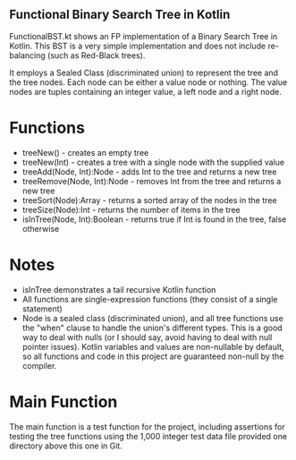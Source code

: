 Functional Binary Search Tree in Kotlin
--------------------------------------------

FunctionalBST.kt shows an FP implementation of a Binary Search Tree in Kotlin. This BST is a very simple implementation and does not include re-balancing (such as Red-Black trees).

It employs a Sealed Class (discriminated union) to represent the tree and the tree nodes. Each node can be either a value node or nothing. The value nodes are tuples containing an integer value, a left node and a right node.

Functions
=============
* treeNew() - creates an empty tree
* treeNew(Int) - creates a tree with a single node with the supplied value
* treeAdd(Node, Int):Node - adds Int to the tree and returns a new tree
* treeRemove(Node, Int):Node - removes Int from the tree and returns a new tree
* treeSort(Node):Array - returns a sorted array of the nodes in the tree
* treeSize(Node):Int - returns the number of items in the tree
* isInTree(Node, Int):Boolean - returns true if Int is found in the tree, false otherwise

Notes
=========
* isInTree demonstrates a tail recursive Kotlin function
* All functions are single-expression functions (they consist of a single statement)
* Node is a sealed class (discriminated union), and all tree functions use the "when" clause to handle the union's different types. This is a good way to deal with nulls (or I should say, avoid having to deal with null pointer issues). Kotlin variables and values are non-nullable by default, so all functions and code in this project are guaranteed non-null by the compiler.

Main Function
=================
The main function is a test function for the project, including assertions for testing the tree functions using the 1,000 integer test data file provided one directory above this one in Git.